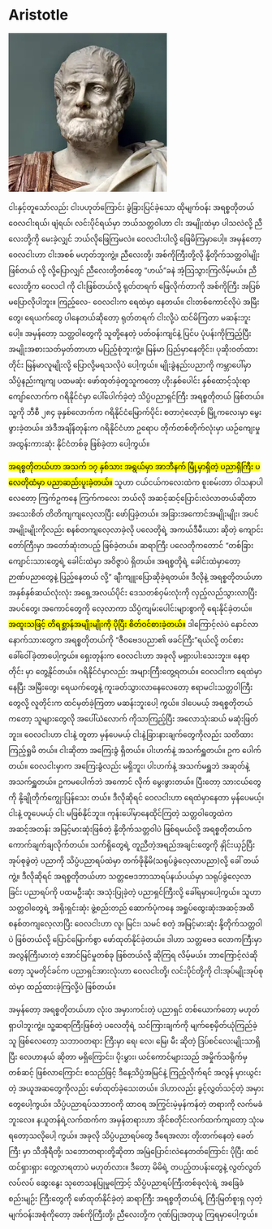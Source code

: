 # Aristotle
![Aristotle](./images/img-001.png)

ငါးနှင့်တူသော်လည်း ငါးပဟုတ်ကြောင်း ခွဲခြားပြင်ခဲ့သော ထိုမျက်ဝန်း အရစ္စတိုတယ် ဝေလငါးရယ်၊ ဖျံရယ်၊ လင်းပိုင်ရယ်မှာ ဘယ်သတ္တဝါဟာ ငါး အမျိုးထဲမှာ ပါသလဲလို့ ညီလေးတို့ကို မေးခဲ့လျှင် ဘယ်လိုဖြေကြမလဲ။ ဝေလငါးပါလို့ ဖြေမိကြမှာပေါ့။ အမှန်တော့ ဝေလငါးဟာ ငါးအစစ် မဟုတ်ဘူးကွဲ့။ ညီလေးတို့၊ အစ်ကိုကြီးတို့လို နို့တိုက်သတ္တဝါမျိုး ဖြစ်တယ် လို့ လို့ပြောလျှင် ညီလေးတို့တစ်တွေ “ဟယ်”ခနဲ အံ့သြသွားကြလိမ့်မယ်။ ညီလေးတို့က ဝေလငါ ကို ငါးဖြစ်တယ်လို့ ရုတ်တရက် ဖြေလိုက်တာကို အစ်ကိုကြီး အပြစ်မပြောလိုပါဘူး။ ကြည့်လေ- ဝေလငါးက ရေထဲမှာ နေတယ်။ ငါးတစ်ကောင်လိုပဲ အမြီးတွေ၊ ရေယက်တွေ ပါနေတယ်ဆိုတော့ ရုတ်တရက် ငါးလို့ပဲ ထင်မိကြတာ မဆန်းဘူးပေါ့။ အမှန်တော့ သတ္တဝါတွေကို သူတို့နေတဲ့ ပတ်ဝန်းကျင်နဲ့ ပြင်ပ ပုံပန်းကိုကြည့်ပြီး အမျိုးအစားသတ်မှတ်တာဟာ မပြည့်စုံဘူးကွဲ့။ မြန်မာ ပြည်မှာနေတိုင်း၊ ပုဆိုးဝတ်ထားတိုင်း မြန်မာလူမျိုးလို့ ပြောလို့မရသလိုပဲ ပေါ့ကွယ်။ မျိုးခွဲနည်းပညာကို ကမ္ဘာပေါ်မှာ သိပ္ပံနည်းကျကျ ပထမဆုံး ဖော်ထုတ်ခဲ့တူသူကတော့ ဟိုးနှစ်ပေါင်း နှစ်ထောင့်သုံးရာကျော်လောက်က ဂရိနိုင်ငံမှာ ပေါ်ပေါက်ခဲ့တဲ့ သိပ္ပံပညာရှင်ကြီး အရစ္စတိုတယ် ဖြစ်တယ်။ သူ့ကို ဘီစီ ၂၈၄ ခုနှစ်လောက်က ဂရိနိုင်ငံမြောက်ပိုင်း စတာဂဲ့လော့စ် မြို့ကလေးမှာ မွေးဖွားခဲ့တယ်။ အဲဒီအချိန်တုန်းက ဂရိနိုင်ငံဟာ ဥရောပ တိုက်တစ်တိုက်လုံးမှာ ယဉ်ကျေးမှုအထွန်းကားဆုံး နိုင်ငံတစ်ခု ဖြစ်ခဲ့တာ ပေါ့ကွယ်။ 

<mark>အရစ္စတိုတယ်ဟာ အသက် ၁၇ နှစ်သား အရွယ်မှာ အာဘီနက် မြို့မှာရှိတဲ့ ပညာရှိကြီး ပလေတိုထံမှာ ပညာဆည်းပူးခဲ့တယ်။</mark> သူဟာ ငယ်ငယ်ကလေးထဲက စူးစမ်းတာ ဝါသနာပါလေတော့ ကြက်ဥကနေ ကြက်ကလေး ဘယ်လို အဆင့်ဆင့်ပြောင်းလဲလာတယ်ဆိုတာ အသေးစိတ် တိတိကျကျလေ့လာပြီး ဖော်ပြခဲ့တယ်။ အခြားအကောင်အမျိုးမျိုး၊ အပင် အမျိုးမျိုးကိုလည်း စနစ်တကျလေ့လာခဲ့လို ပလေတိုရဲ့ အကယ်ဒီမီးယား ဆိုတဲ့ ကျောင်းတော်ကြီးမှာ အတော်ဆုံးတပည့် ဖြစ်ခဲ့တယ်။ ဆရာကြီး ပလေတိုကတောင် “တစ်ခြားကျောင်းသားတွေရဲ့ ခေါင်းထဲမှာ အဝိဇ္ဇာပဲ ရှိတယ်။ အရစ္စတိုရဲ့ ခေါင်းထဲမှာတော့ ဉာဏ်ပညာတွေနဲ့ ပြည့်နေတယ် လို့” ချီးကျူးပြောဆိုခဲ့ရတယ်။ ဒီလိုနဲ့ အရစ္စတိုတယ်ဟာ အနှစ်နှစ်ဆယ်လုံးလုံး အရှေ့အလယ်ပိုင်း ဒေသတစ်ဝှမ်းလုံးကို လှည့်လည်သွားလာပြီး အပင်တွေ၊ အကောင်တွေကို လေ့လာကာ သိပ္ပံကျမ်းပေါင်းများစွာကို ရေးနိုင်ခဲ့တယ်။ <mark>အထူးသဖြင့် တိရစ္ဆာန်အမျိုးမျိုးကို ပိုပြီး စိတ်ဝင်စားခဲ့တယ်။</mark> ဒါကြောင့်လဲပဲ နောင်လာ နောက်သားတွေက အရစ္စတိုတယ်ကို “ဇီဝဗေဒပညာ၏ ဖခင်ကြီး”ရယ်လို့ တင်စားခေါ်ဝေါ်ခဲ့တာပေါ့ကွယ်။ ရှေးတုန်းက ဝေလငါးဟာ အခုလို မရှားပါးသေးဘူး။ နေရာတိုင်း မှာ တွေ့နိုင်တယ်။ ဂရိနိုင်ငံမှာလည်း အများကြီးတွေ့ရတယ်။ ဝေလငါးက ရေထဲမှာနေပြီး အမြီးတွေ၊ ရေယက်တွေနဲ့ ကူးခတ်သွားလာနေလေတော့ ဧရာမငါးသတ္တဝါကြီးတွေလို့ လူတိုင်းက ထင်မှတ်ခဲ့ကြတာ မဆန်းဘူးပေါ့ ကွယ်။ ဒါပေမယ့် အရစ္စတိုတယ်ကတော့ သူများတွေလို အပေါ်ယံလောက် ကိုသာကြည့်ပြီး အလောသုံးဆယ် မဆုံးဖြတ်ဘူး။ ဝေလငါးဟာ ငါးနဲ့ တူတာ မှန်ပေမယ့် ငါးနဲ့ခြားနားချက်တွေကိုလည်း သတိထား ကြည့်ရှုမိ တယ်။ ငါးဆိုတာ အကြေးခွံ ရှိတယ်။ ပါးဟက်နဲ့ အသက်ရှူတယ်။ ဥက ပေါက်တယ်။ ဝေလငါးမှာက အကြေးခွံလည်း မရှိဘူး၊ ပါးဟက်နဲ့ အသက်မရှူဘဲ အဆုတ်နဲ့ အသက်ရှူတယ်။ ဥကမပေါက်ဘဲ အကောင် လိုက် မွေးဖွားတယ်။ ပြီးတော့ သားငယ်တွေကို နို့ချိုတိုက်ကျွေးပြန်သေး တယ်။ ဒီလိုဆိုရင် ဝေလငါးဟာ ရေထဲမှာနေတာ မှန်ပေမယ့်၊ ငါးနဲ့ တူပေမယ့် ငါး မဖြစ်နိုင်ဘူး။ ကုန်းပေါ်မှာနေထိုင်ကြတဲ့ သတ္တဝါတွေထဲက အဆင့်အတန်း အမြင့်မားဆုံးဖြစ်တဲ့ နို့တိုက်သတ္တဝါပဲ ဖြစ်ရမယ်လို့ အရစ္စတိုတယ်က ကောက်ချက်ချလိုက်တယ်။ သက်ရှိတွေရဲ့ တူညီတဲ့အရည်အချင်းတွေကို နှိုင်းယှဉ်ပြီး အုပ်စုခွဲတဲ့ ပညာကို သိပ္ပံပညာရပ်ထဲမှာ တက်ဖိုနိုမိ(သရုပ်ခွဲလေ့လာပညာ)လို့ ခေါ် တယ်ကွဲ့။ ဒီလိုဆိုရင် အရစ္စတိုတယ်ဟာ သတ္တဗေဒဘာသာရပ်နယ်ပယ်မှာ သရုပ်ခွဲလေ့လာခြင်း ပညာရပ်ကို ပထမဦးဆုံး အသုံးပြုခဲ့တဲ့ ပညာရှင်ကြီးလို့ ခေါ်ရမှာပေါ့ကွယ်။ သူဟာ သတ္တဝါတွေရဲ့ အရိုးရှင်းဆုံး ဖွဲ့စည်းတည် ဆောက်ပုံကနေ အရှုပ်ထွေးဆုံးအဆင့်အထိ စနစ်တကျလေ့လာပြီး ဝေလငါးဟာ လူ၊ မြင်း၊ သမင် စတဲ့ အမြင့်မားဆုံး နို့တိုက်သတ္တဝါပဲ ဖြစ်တယ်လို့ ပြောင်မြောက်စွာ ဖော်ထုတ်နိုင်ခဲ့တယ်။ ဒါဟာ သတ္တဗေဒ လောကကြီးမှာ အလွန်ကြီးမားတဲ့ အောင်မြင်မှုတစ်ခု ဖြစ်တယ်လို့ ဆိုကြရ လိမ့်မယ်။ ဘာကြောင့်လဲဆိုတော့ သူမတိုင်ခင်က ပညာရှင်အားလုံးဟာ ဝေလငါးတို့၊ လင်းပိုင်တို့ကို ငါးအုပ်မျိုးအုပ်စုထဲမှာ ထည့်ထားခဲ့ကြလို့ပဲ ဖြစ်တယ်။ 


အမှန်တော့ အရစ္စတိုတယ်ဟာ လုံးဝ အမှားကင်းတဲ့ ပညာရှင် တစ်ယောက်တော့ မဟုတ်ရှာပါဘူးကွဲ့။ သူ့ဆရာကြီးဖြစ်တဲ့ ပလေတိုရဲ့ သင်ကြားချက်ကို မျက်စေ့မှိတ်ယုံကြည်ခဲ့သူ ဖြစ်လေတော့ သဘာဝတရား ကြီးမှာ ရေ၊ လေ၊ မြေ၊ မီး ဆိုတဲ့ ဒြပ်စင်လေးမျိုးသာရှိပြီး လေဟာနယ် ဆိုတာ မရှိကြောင်း၊ ပိုးမွှား၊ ယင်ကောင်များသည် အမှိုက်သရိုက်မှတစ်ဆင့် ဖြစ်လာကြောင်း စသည်ဖြင့် ဒီနေ့သိပ္ပံအမြင်နဲ့ ကြည့်လိုက်ရင် အလွန် မှားယွင်းတဲ့ အယူအဆတွေကိုလည်း ဖော်ထုတ်ခဲ့သေးတယ်။ ဒါဟာလည်း ခွင့်လွှတ်သင့်တဲ့ အမှားတွေပေါ့ကွယ်။ သိပ္ပံပညာရပ်သဘာဝကို ထာဝရ အကြွင်းမဲ့မှန်ကန်တဲ့ တရားကို လက်မခံဘူးလေ။ နယူတန်ရဲ့လက်ထက်က အမှန်တရားဟာ အိုင်စတိုင်းလက်ထက်ကျတော့ သုံးမရတော့သလိုပေါ့ ကွယ်။ အခုလို သိပ္ပံပညာရပ်တွေ ဒီရေအလား တိုးတက်နေတဲ့ ခေတ်ကြီး မှာ သီအိုရီတို့၊ သဘောတရားတို့ဆိုတာ အမြဲပြောင်းလဲနေတတ်ကြောင်း ပိုပြီး ထင်ထင်ရှားရှား တွေ့လာရတာပဲ မဟုတ်လား။ ဒီတော့ မိမိရဲ့ တပည့်တပန်းတွေနဲ့ လွတ်လွတ်လပ်လပ် ဆွေးနွေး သုတေသနပြုမှုကြောင့် သိပ္ပံပညာရပ်ကြီးတစ်ခုလုံးရဲ့ အခြေခံစည်းမျဉ်း ကြီးတွေကို ဖော်ထုတ်နိုင်ခဲ့တဲ့ ဆရာကြီး အရစ္စတိုတယ်ရဲ့ ကြီးမြတ်စူးရှ လှတဲ့ မျက်ဝန်းအစုံကိုတော့ အစ်ကိုကြီးတို့၊ ညီလေးတို့က ဂုဏ်ပြုအတုယူ ကြရမှာပေါ့ကွယ်။